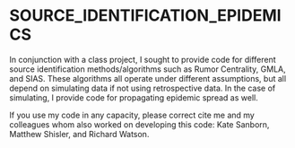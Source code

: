 # SOURCE_IDENTIFICATION_EPIDEMICS
In conjunction with a class project, I sought to provide code for different source identification methods/algorithms such as Rumor Centrality, GMLA, and SIAS. These algorithms all operate under different assumptions, but all depend on simulating data if not using retrospective data. In the case of simulating, I provide code for propagating epidemic spread as well.

If you use my code in any capacity, please correct cite me and my colleagues whom also worked on developing this code: Kate Sanborn, Matthew Shisler, and Richard Watson.
